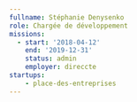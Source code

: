 ```yaml
---
fullname: Stéphanie Denysenko
role: Chargée de développement
missions:
  - start: '2018-04-12'
    end: '2019-12-31'
    status: admin
    employer: direccte
startups:
    - place-des-entreprises
---
```

